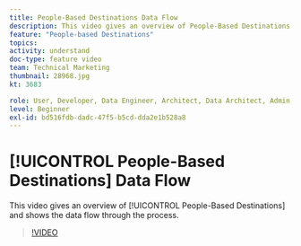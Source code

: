 ```yaml
---
title: People-Based Destinations Data Flow
description: This video gives an overview of People-Based Destinations and shows the data flow through the process.
feature: "People-based Destinations"
topics: 
activity: understand
doc-type: feature video
team: Technical Marketing
thumbnail: 28968.jpg
kt: 3683

role: User, Developer, Data Engineer, Architect, Data Architect, Admin, Leader
level: Beginner
exl-id: bd516fdb-dadc-47f5-b5cd-dda2e1b528a8
---
```

# [!UICONTROL People-Based Destinations] Data Flow

This video gives an overview of [!UICONTROL People-Based Destinations] and shows the data flow through the process.

>[!VIDEO](https://video.tv.adobe.com/v/28968/?quality=12)
